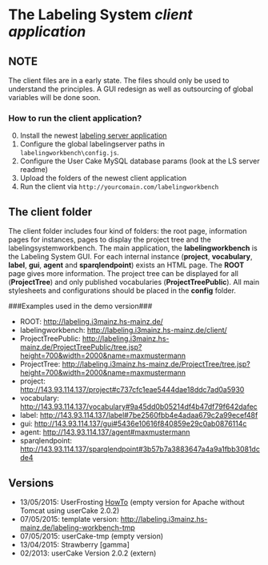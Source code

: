 # The Labeling System *client application*

## NOTE

The client files are in a early state. The files should only be used  to understand the principles. A GUI redesign as well as outsourcing of global variables will be done soon.

### How to run the client application?

0. Install the newest [labeling server application](https://github.com/florianthiery/LabelingSystem/tree/master/server)
1. Configure the global labelingserver paths in `labelingworkbench\config.js`.
2. Configure the User Cake MySQL database params (look at the LS server readme)
3. Upload the folders of the newest client application
4. Run the client via `http://yourcomain.com/labelingworkbench`

## The client folder

The client folder includes four kind of folders: the root page, information pages for instances, pages to display the project tree and the labelingsystemworkbench. The main application, the **labelingworkbench** is the Labeling System GUI. For each internal instance (**project**, **vocabulary**, **label**, **gui**, **agent** and **sparqlendpoint**) exists an HTML page. The **ROOT** page gives more information. The project tree can be displayed for all (**ProjectTree**) and only published vocabularies (**ProjectTreePublic**). All main stylesheets and configurations should be placed in the **config** folder.

###Examples used in the demo version###

* ROOT: http://labeling.i3mainz.hs-mainz.de/
* labelingworkbench: http://labeling.i3mainz.hs-mainz.de/client/
* ProjectTreePublic: http://labeling.i3mainz.hs-mainz.de/ProjectTreePublic/tree.jsp?height=700&width=2000&name=maxmustermann
* ProjectTree: http://labeling.i3mainz.hs-mainz.de/ProjectTree/tree.jsp?height=700&width=2000&name=maxmustermann
* project: http://143.93.114.137/project#c737cfc1eae5444dae18ddc7ad0a5930
* vocabulary: http://143.93.114.137/vocabulary#9a45dd0b05214df4b47df79f642dafec
* label: http://143.93.114.137/label#7be2560fbb4e4adaa679c2a99ecef48f
* gui: http://143.93.114.137/gui#5436e10616f840859e29c0ab0876114c
* agent: http://143.93.114.137/agent#maxmustermann
* sparqlendpoint: http://143.93.114.137/sparqlendpoint#3b57b7a3883647a4a9a1fbb3081dcde4

## Versions

* 13/05/2015: UserFrosting [HowTo](https://github.com/i3mainz/LabelingSystem/blob/master/client/alexweissman-UserFrosting-b68f28c/HOWTO.md) (empty version for Apache without Tomcat using userCake 2.0.2)
* 07/05/2015: template version: http://labeling.i3mainz.hs-mainz.de/labeling-workbench-tmp
* 07/05/2015: userCake-tmp (empty version)
* 13/04/2015: Strawberry [gamma]
* 02/2013: userCake Version 2.0.2 (extern)
